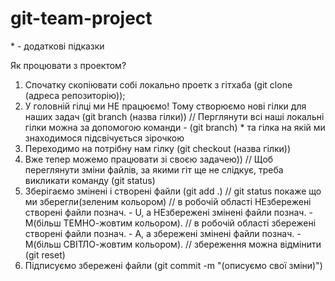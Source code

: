 # git-team-project

\* - додаткові підказки

Як процювати з проектом?

1. Спочатку скопіювати собі локально проетк з гітхаба (git clone (адреса репозиторію));
2. У головній гілці ми НЕ працюємо! Тому створюємо нові гілки для наших задач (git branch (назва гілки))
   // Перглянути всі наші локальні гілки можна за допомогою команди - (git branch) \* та гілка на якій ми знаходимося підсвічується зірочкою
3. Переходимо на потрібну нам гілку (git checkout (назва гілки))
4. Вже тепер можемо працювати зі своєю задачею))
   // Щоб переглянути зміни файлів, за якими гіт ще не слідкує, треба викликати команду (git status)
5. Зберігаємо змінені і створені файли (git add .)
   // git status покаже що ми зберегли(зеленим кольором)
   // в робочій області НЕзбережені створені файли познач. - U, а НЕзбережені змінені файли познач. - М(більш ТЕМНО-жовтим кольором).
   // в робочій області збережені створені файли познач. - А, а збережені змінені файли познач. - М(більш СВІТЛО-жовтим кольором).
   // збереження можна відмінити (git reset)
6. Підписуємо збережені файли (git commit -m "(описуємо свої зміни)")
